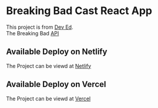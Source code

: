 # Breaking Bad Cast React App

This project is from [Dev Ed](https://www.youtube.com/watch?v=U9T6YkEDkMo).
<br/>
The Breaking Bad [API](https://breakingbadapi.com/)

## Available Deploy on Netlify

The Project can be viewd at [Netlify](https://get-recipe.netlify.app/)

## Available Deploy on Vercel

The Project can be viewd at [Vercel](https://recipe-app-alpha.vercel.app/)
